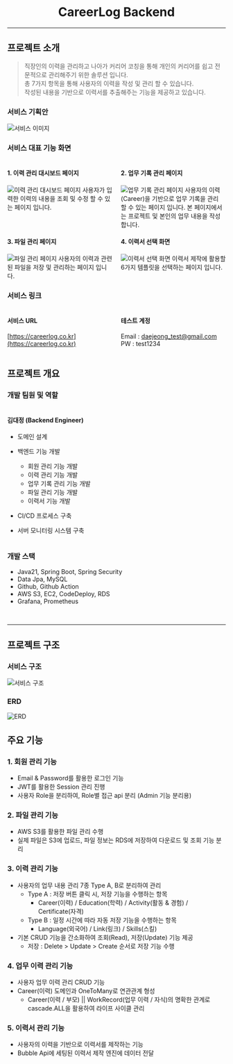 <div align="center">
    <H1>CareerLog Backend</H1>
</div>

---
## 프로젝트 소개
> 직장인의 이력을 관리하고 나아가 커리어 코칭을 통해 개인의 커리어를 쉽고 전문적으로 관리해주기 위한 솔루션 입니다. <br>
> 총 7가지 항목을 통해 사용자의 이력을 작성 및 관리 할 수 있습니다. <br>
> 작성된 내용을 기반으로 이력서를 추출해주는 기능을 제공하고 있습니다.

### 서비스 기획안
![서비스 이미지](https://file.notion.so/f/f/75b30cfc-7641-4538-bd0c-e5cf49c9f645/86b4bd7e-e947-4213-9ae3-0b6f8ff3a5bc/%E1%84%8F%E1%85%A5%E1%84%85%E1%85%B5%E1%84%8B%E1%85%A5%E1%84%85%E1%85%A9%E1%84%80%E1%85%B3_%E1%84%89%E1%85%A5%E1%84%87%E1%85%B5%E1%84%89%E1%85%B3_%E1%84%80%E1%85%AE%E1%84%8C%E1%85%A9-min.png?id=6fc0a407-c237-4ccc-96a9-f70acd0b6eca&table=block&spaceId=75b30cfc-7641-4538-bd0c-e5cf49c9f645&expirationTimestamp=1717668000000&signature=L5dxtsWpWM8Fnl-mWOQCDs2k2IJIBaZ1zWEAbks-wkM&downloadName=%E1%84%8F%E1%85%A5%E1%84%85%E1%85%B5%E1%84%8B%E1%85%A5%E1%84%85%E1%85%A9%E1%84%80%E1%85%B3+%E1%84%89%E1%85%A5%E1%84%87%E1%85%B5%E1%84%89%E1%85%B3+%E1%84%80%E1%85%AE%E1%84%8C%E1%85%A9-min.png)

### 서비스 대표 기능 화면
<div style="display: flex; justify-content: space-between;">
  <div style="width: 48%;">

#### 1. 이력 관리 대시보드 페이지

  <img src="https://file.notion.so/f/f/75b30cfc-7641-4538-bd0c-e5cf49c9f645/f2cced84-b92e-4d58-846e-47f3394d2e32/%E1%84%86%E1%85%A6%E1%84%8B%E1%85%B5%E1%86%AB_%E1%84%8B%E1%85%B5%E1%84%85%E1%85%A7%E1%86%A8%E1%84%80%E1%85%AA%E1%86%AB%E1%84%85%E1%85%B5_%E1%84%92%E1%85%AA%E1%84%86%E1%85%A7%E1%86%AB.png?id=a1b09d36-fb1f-4f64-ae9b-4853ce052f10&table=block&spaceId=75b30cfc-7641-4538-bd0c-e5cf49c9f645&expirationTimestamp=1717689600000&signature=qDjtZD-C20cjVC3Ou7GFn3mrqFC_VrPGhS6sbZLXksE&downloadName=%E1%84%86%E1%85%A6%E1%84%8B%E1%85%B5%E1%86%AB+%E1%84%8B%E1%85%B5%E1%84%85%E1%85%A7%E1%86%A8%E1%84%80%E1%85%AA%E1%86%AB%E1%84%85%E1%85%B5+%E1%84%92%E1%85%AA%E1%84%86%E1%85%A7%E1%86%AB.png" alt="이력 관리 대시보드 페이지">
사용자가 입력한 이력의 내용을 조회 및 수정 할 수 있는 페이지 입니다.
  </div>
  <div style="width: 48%;">

#### 2. 업무 기록 관리 페이지
  <img src="https://file.notion.so/f/f/75b30cfc-7641-4538-bd0c-e5cf49c9f645/cee18503-b15b-409f-a467-2588bd0ba2ac/%E1%84%8B%E1%85%A5%E1%86%B8%E1%84%86%E1%85%AE%E1%84%80%E1%85%B5%E1%84%85%E1%85%A9%E1%86%A8.png?id=712e84e0-4b03-46cc-906f-6633d0c65e17&table=block&spaceId=75b30cfc-7641-4538-bd0c-e5cf49c9f645&expirationTimestamp=1717675200000&signature=0rw5RRI1kDOQM1vhbPj3JofHHYf8KRimcdSNg_2H-Cg&downloadName=%E1%84%8B%E1%85%A5%E1%86%B8%E1%84%86%E1%85%AE%E1%84%80%E1%85%B5%E1%84%85%E1%85%A9%E1%86%A8.png" alt="업무 기록 관리 페이지">
사용자의 이력(Career)을 기반으로 업무 기록을 관리 할 수 있는 페이지 입니다. 본 페이지에서는 프로젝트 및 본인의 업무 내용을 작성합니다.
  </div>
</div>

<div style="display: flex; justify-content: space-between;">
  <div style="width: 48%;">

#### 3. 파일 관리 페이지
<img src="https://file.notion.so/f/f/75b30cfc-7641-4538-bd0c-e5cf49c9f645/1f9fac76-c8df-42ee-af68-791b1c0eff70/%E1%84%91%E1%85%A1%E1%84%8B%E1%85%B5%E1%86%AF%E1%84%8C%E1%85%A5%E1%84%8C%E1%85%A1%E1%86%BC.png?id=f891d9d6-7197-47b7-9912-903b486b74bd&table=block&spaceId=75b30cfc-7641-4538-bd0c-e5cf49c9f645&expirationTimestamp=1717689600000&signature=DAspS4MDlfe9pSf22t46P_73TNqZa9_7JTzbaXtbH2c&downloadName=%E1%84%91%E1%85%A1%E1%84%8B%E1%85%B5%E1%86%AF%E1%84%8C%E1%85%A5%E1%84%8C%E1%85%A1%E1%86%BC.png" alt="파일 관리 페이지">
사용자의 이력과 관련된 파일을 저장 및 관리하는 페이지 입니다.
  </div>

  <div style="width: 48%;">

#### 4. 이력서 선택 화면
  <img src="https://file.notion.so/f/f/75b30cfc-7641-4538-bd0c-e5cf49c9f645/c38c9022-b925-4614-afa8-229bad6b768a/Untitled.png?id=f33dee5e-d5cf-43da-98ec-18daf90416ba&table=block&spaceId=75b30cfc-7641-4538-bd0c-e5cf49c9f645&expirationTimestamp=1717689600000&signature=G44MCjMtINa7-E3k_6FsWVFU0HcZpN-4EbHF_qVnIaI&downloadName=Untitled.png" alt="이력서 선택 화면">
이력서 제작에 활용할 6가지 템플릿을 선택하는 페이지 입니다.
 </div>
</div>


### 서비스 링크
<div style="display: flex; justify-content: space-between;">
    <div style="width: 48%;">

#### 서비스 URL
[https://careerlog.co.kr](https://careerlog.co.kr)

  </div>
  <div style="width: 48%;">

#### 테스트 계정
Email : [daejeong_test@gmail.com](mailto:daejeong_test@gmail.com) <br>
PW : test1234

</div>
</div>


## 프로젝트 개요
### 개발 팀원 및 역할
<div style="display: flex; justify-content: space-between;">
    <div style="width: 48%;">

#### 김대정 (Backend Engineer)
- 도메인 설계
- 백엔드 기능 개발
  - 회원 관리 기능 개발
  - 이력 관리 기능 개발
  - 업무 기록 관리 기능 개발
  - 파일 관리 기능 개발
  - 이력서 기능 개발
- CI/CD 프로세스 구축
- 서버 모니터링 시스템 구축

  </div>
</div>

### 개발 스택

- Java21, Spring Boot, Spring Security
- Data Jpa, MySQL
- Github, Github Action
- AWS S3, EC2, CodeDeploy, RDS
- Grafana, Prometheus 

<br>

--- 

## 프로젝트 구조

### 서비스 구조
![서비스 구조](https://file.notion.so/f/f/75b30cfc-7641-4538-bd0c-e5cf49c9f645/291aaa92-6346-47f6-bc8b-a5c1cbd5e4b0/Untitled.png?id=dbfdf84a-d1d3-4d03-87e3-39aa09a5fd30&table=block&spaceId=75b30cfc-7641-4538-bd0c-e5cf49c9f645&expirationTimestamp=1717668000000&signature=ChltYxQoK6tzpufWppBq97hzr2N1sfEVykoXjpzh9uw&downloadName=Untitled.png)

[//]: # (### Api 구조도)
[//]: # (![API 구조]&#40;&#41;)

### ERD
![ERD](https://file.notion.so/f/f/75b30cfc-7641-4538-bd0c-e5cf49c9f645/44c49599-b2b2-4097-866b-e29b25becbb4/CareerLog_ERD.png?id=33e03849-3e45-4d3a-874c-c71bc344cd95&table=block&spaceId=75b30cfc-7641-4538-bd0c-e5cf49c9f645&expirationTimestamp=1717668000000&signature=pU-8Jieq0aOw4t-RYFPc_QOFCQjxKH1zhDSZL4y2HOg&downloadName=CareerLog_ERD.png)

## 주요 기능

### 1. 회원 관리 기능

- Email & Password를 활용한 로그인 기능
- JWT를 활용한 Session 관리 진행
- 사용자 Role을 분리하여, Role별 접근 api 분리 (Admin 기능 분리용)

### 2. 파일 관리 기능

- AWS S3를 활용한 파일 관리 수행 
- 실제 파일은 S3에 업로드, 파일 정보는 RDS에 저장하여 다운로드 및 조회 기능 분리

### 3. 이력 관리 기능

- 사용자의 업무 내용 관리 7종 Type A, B로 분리하여 관리
  - Type A : 저장 버튼 클릭 시, 저장 기능을 수행하는 항목
    - Career(이력) / Education(학력) / Activity(활동 & 경험) / Certificate(자격)
  - Type B : 일정 시간에 따라 자동 저장 기능을 수행하는 항목
    - Language(외국어) / Link(링크) / Skills(스킬)
- 기본 CRUD 기능을 간소화하여 조회(Read), 저장(Update) 기능 제공
  - 저장 : Delete > Update > Create 순서로 저장 기능 수행

  
### 4. 업무 이력 관리 기능

- 사용자 업무 이력 관리 CRUD 기능
- Career(이력) 도메인과 OneToMany로 연관관계 형성
  - Career(이력 / 부모) || WorkRecord(업무 이력 / 자식)의 명확한 관계로 cascade.ALL을 활용하여 라이프 사이클 관리

### 5. 이력서 관리 기능

- 사용자의 이력을 기반으로 이력서를 제작하는 기능
- Bubble Api에 세팅된 이력서 제작 엔진에 데이터 전달
